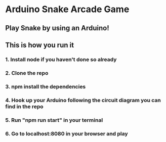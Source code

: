 # Arduino Snake Arcade Game

## Play Snake by using an Arduino!

## This is how you run it
### 1. Install node if you haven't done so already
### 2. Clone the repo
### 3. npm install the dependencies
### 4. Hook up your Arduino following the circuit diagram you can find in the repo
### 5. Run "npm run start" in your terminal
### 6. Go to localhost:8080 in your browser and play